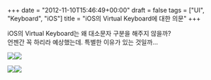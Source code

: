 +++
date = "2012-11-10T15:46:49+00:00"
draft = false
tags = ["UI", "Keyboard", "iOS"]
title = "iOS의 Virtual Keyboard에 대한 의문"
+++
<p>iOS의 Virtual Keyboard는 왜 대소문자 구분을 해주지 않을까?<br />언젠간 꼭 하리라 예상했는데. 특별한 이유가 있는 것일까... </p>&#13;
<p><img src="/tumblr_img/2012-11-10-ios-virtual-keyboard-/b2be0e5671d78a90ceba95eb5531113bd2018cf48703d2eee4172bbb4009571b.jpg" /><img src="/tumblr_img/2012-11-10-ios-virtual-keyboard-/a95a342aeb654f95ba15f226a62596126daac31cb5793787021187f3257ca3f9.jpg" /></p>&#13;
<p><img src="/tumblr_img/2012-11-10-ios-virtual-keyboard-/0c510aca32724e3cfe14bb51167985e11660ce1ad3c27cd0cfb164b6a3f2dbf0.png" /><img src="/tumblr_img/2012-11-10-ios-virtual-keyboard-/1a2692e3cac6dcf70a6381487ee5db32a3aeead02f4544bd03f66fd2994d7c70.png" /></p> 